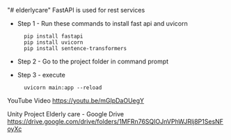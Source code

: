 "# elderlycare" 
FastAPI is used for rest services
- Step 1 - Run these commands to install fast api and uvicorn

        pip install fastapi
        pip install uvicorn
        pip install sentence-transformers

- Step 2 - Go to the project folder in command prompt
- Step 3 - execute

        uvicorn main:app --reload

YouTube Video 
https://youtu.be/mGIpDaOUegY

Unity Project
Elderly care - Google Drive
https://drive.google.com/drive/folders/1MFRn76SQIOJnVPhWJRlj8P1SesNFoyXc

